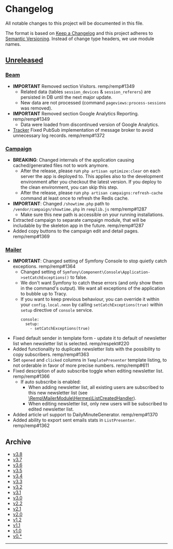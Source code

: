 # Changelog

All notable changes to this project will be documented in this file.

The format is based on [Keep a Changelog](http://keepachangelog.com/) and this project adheres to [Semantic Versioning](http://semver.org/). Instead of change type headers, we use module names.

## [Unreleased]

### [Beam]

- **IMPORTANT** Removed section Visitors. remp/remp#1349
  - Related data (tables `session_devices` & `session_referers`) are persisted in DB until the next major update.
  - New data are not processed (command `pageviews:process-sessions` was removed).
- **IMPORTANT** Removed section Google Analytics Reporting. remp/remp#1349
  - Data were loaded from discontinued version of Google Analytics.
- [Tracker] Fixed PubSub implementation of message broker to avoid unnecessary log records. remp/remp#1372

### [Campaign]

- **BREAKING**: Changed internals of the application causing cached/generated files not to work anymore.
  - After the release, please run `php artisan optimize:clear` on each server the app is deployed to. This applies also to the development environment after you checkout the latest version. If you deploy to the clean environment, you can skip this step.
  - After the release, please run `php artisan campaigns:refresh-cache` command at least once to refresh the Redis cache.
- **IMPORTANT**: Changed `/showtime.php` path to `/vendor/campaign/showtime.php` in `remplib.js` remp/remp#1287
    - Make sure this new path is accessible on your running installations.
- Extracted campaign to separate campaign module, that will be includable by the skeleton app in the future. remp/remp#1287
- Added copy buttons to the campaign edit and detail pages. remp/remp#1369

### [Mailer]

- **IMPORTANT**: Changed setting of Symfony Console to stop quietly catch exceptions. remp/remp#1364
  - Changed setting of `Symfony\Component\Console\Application->setCatchExceptions()` to false.
  - We don't want Symfony to catch these errors (and only show them in the command's output). We want all exceptions of the application to bubble up to Tracy.
  - If you want to keep previous behaviour, you can override it within your `config.local.neon` by calling `setCatchExceptions(true)` within `setup` directive of `console` service.
    ```neon
    console:
      setup:
        - setCatchExceptions(true)
    ```
- Fixed default sender in template form - update it to default of newsletter list when newsletter list is selected. remp/respekt#220
- Added functionality to duplicate newsletter lists with the possibility to copy subscribers. remp/remp#1363
- Set `opened` and `clicked` columns in `TemplatePresenter` template listing, to not orderable in favor of more precise numbers. remp/remp#611
- Fixed description of auto subscribe toggle when editing newsletter list. remp/remp#1366
  - If auto subscribe is enabled:
    - When adding newsletter list, all existing users are subscribed to this new newsletter list (see [\Remp\MailerModule\Hermes\ListCreatedHandler](https://github.com/remp2020/mailer-module/blob/b63effb11421cd3582dc0280e6e5bf293223b3b2/src/Hermes/ListCreatedHandler.php#L48)).
    - When editing newsletter list, only new users will be subscribed to edited newsletter list.
- Added article url support to DailyMinuteGenerator. remp/remp#1370
- Added ability to export sent emails stats in `ListPresenter`. remp/remp#1362

## Archive

- [v3.8](./changelogs/CHANGELOG-v3.8.md)
- [v3.7](./changelogs/CHANGELOG-v3.7.md)
- [v3.6](./changelogs/CHANGELOG-v3.6.md)
- [v3.5](./changelogs/CHANGELOG-v3.5.md)
- [v3.4](./changelogs/CHANGELOG-v3.4.md)
- [v3.3](./changelogs/CHANGELOG-v3.3.md)
- [v3.2](./changelogs/CHANGELOG-v3.2.md)
- [v3.1](./changelogs/CHANGELOG-v3.1.md)
- [v3.0](./changelogs/CHANGELOG-v3.0.md)
- [v2.2](./changelogs/CHANGELOG-v2.2.md)
- [v2.1](./changelogs/CHANGELOG-v2.1.md)
- [v2.0](./changelogs/CHANGELOG-v2.0.md)
- [v1.2](./changelogs/CHANGELOG-v1.2.md)
- [v1.1](./changelogs/CHANGELOG-v1.1.md)
- [v1.0](./changelogs/CHANGELOG-v1.0.md)
- [v0.*](./changelogs/CHANGELOG-v0.md)

---

[Beam]: https://github.com/remp2020/remp/tree/master/Beam
[Campaign]: https://github.com/remp2020/remp/tree/master/Campaign
[Mailer]: https://github.com/remp2020/remp/tree/master/Mailer
[Sso]: https://github.com/remp2020/remp/tree/master/Sso
[Segments]: https://github.com/remp2020/remp/tree/master/Beam/go/cmd/segments
[Tracker]: https://github.com/remp2020/remp/tree/master/Beam/go/cmd/tracker

[Unreleased]: https://github.com/remp2020/remp/compare/3.2.0...master
